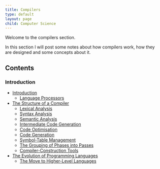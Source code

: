```yaml
---
title: Compilers
type: default
layout: page
child: Computer Science
---
```


Welcome to the compilers section.

In this section I will post some notes about how compilers work, how they are
designed and some concepts about it.

## Contents

### Introduction

- [Introduction](/computer-science/compilers/intro/intro/)
  - [Language Processors](/computer-science/compilers/intro/lp)
- [The Structure of a Compiler](/computer-science/compilers/intro/structure)
  - [Lexical Analysis](/computer-science/compilers/intro/lexical-analysis)
  - [Syntax Analysis](/computer-science/compilers/intro/syntax-analysis)
  - [Semantic Analysis](/computer-science/compilers/intro/semantic-analysis)
  - [Intermediate Code Generation](/computer-science/compilers/intro/intermediate)
  - [Code Optimisation](/computer-science/compilers/intro/optimisation)
  - [Code Generation](/computer-science/compilers/intro/generation)
  - [Symbol-Table Management](/computer-science/compilers/intro/symbol-table)
  - [The Grouping of Phases into Passes](/computer-science/compilers/intro/passes)
  - [Compiler-Construction Tools](/computer-science/compilers/intro/tools)
- [The Evolution of Programming Languages](/computer-science/compilers/evol/evol)
  - [The Move to Higher-Level Languages](/computer-science/compilers/evol/high)
